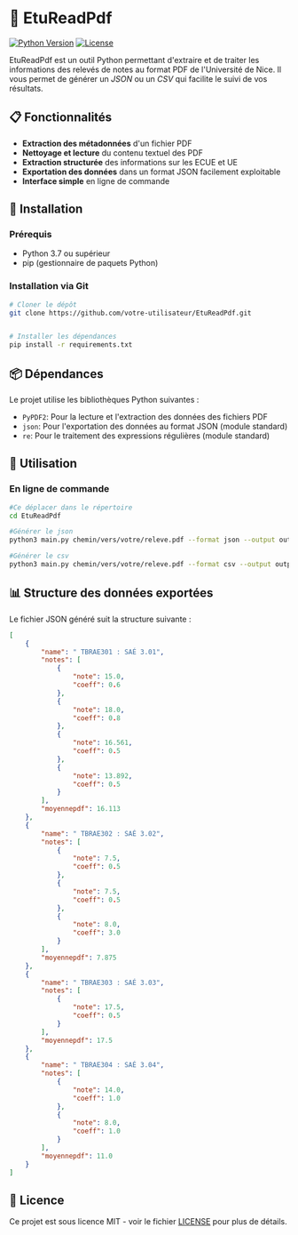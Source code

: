 # 📄 EtuReadPdf

[![Python Version](https://img.shields.io/badge/python-3.7%2B-blue.svg)](https://www.python.org/downloads/)
[![License](https://img.shields.io/badge/license-MIT-green.svg)](LICENSE)

EtuReadPdf est un outil Python permettant d'extraire et de traiter les informations des relevés de notes au format PDF de l'Université de Nice. Il vous permet de générer un *JSON* ou un *CSV* qui facilite le suivi de vos résultats.

## 📋 Fonctionnalités

- **Extraction des métadonnées** d'un fichier PDF
- **Nettoyage et lecture** du contenu textuel des PDF
- **Extraction structurée** des informations sur les ECUE et UE
- **Exportation des données** dans un format JSON facilement exploitable
- **Interface simple** en ligne de commande

## 🚀 Installation

### Prérequis

- Python 3.7 ou supérieur
- pip (gestionnaire de paquets Python)

### Installation via Git

```bash
# Cloner le dépôt
git clone https://github.com/votre-utilisateur/EtuReadPdf.git


# Installer les dépendances
pip install -r requirements.txt
```

## 📦 Dépendances

Le projet utilise les bibliothèques Python suivantes :

- `PyPDF2`: Pour la lecture et l'extraction des données des fichiers PDF
- `json`: Pour l'exportation des données au format JSON (module standard)
- `re`: Pour le traitement des expressions régulières (module standard)

## 🔧 Utilisation

### En ligne de commande

```bash
#Ce déplacer dans le répertoire
cd EtuReadPdf

#Générer le json
python3 main.py chemin/vers/votre/releve.pdf --format json --output output.json

#Générer le csv
python3 main.py chemin/vers/votre/releve.pdf --format csv --output output.csv
```

## 📊 Structure des données exportées

Le fichier JSON généré suit la structure suivante :

```json
[
    {
        "name": " TBRAE301 : SAÉ 3.01",
        "notes": [
            {
                "note": 15.0,
                "coeff": 0.6
            },
            {
                "note": 18.0,
                "coeff": 0.8
            },
            {
                "note": 16.561,
                "coeff": 0.5
            },
            {
                "note": 13.892,
                "coeff": 0.5
            }
        ],
        "moyennepdf": 16.113
    },
    {
        "name": " TBRAE302 : SAÉ 3.02",
        "notes": [
            {
                "note": 7.5,
                "coeff": 0.5
            },
            {
                "note": 7.5,
                "coeff": 0.5
            },
            {
                "note": 8.0,
                "coeff": 3.0
            }
        ],
        "moyennepdf": 7.875
    },
    {
        "name": " TBRAE303 : SAÉ 3.03",
        "notes": [
            {
                "note": 17.5,
                "coeff": 0.5
            }
        ],
        "moyennepdf": 17.5
    },
    {
        "name": " TBRAE304 : SAÉ 3.04",
        "notes": [
            {
                "note": 14.0,
                "coeff": 1.0
            },
            {
                "note": 8.0,
                "coeff": 1.0
            }
        ],
        "moyennepdf": 11.0
    }
]
```

## 🪪 Licence

Ce projet est sous licence MIT - voir le fichier [LICENSE](LICENSE) pour plus de détails.